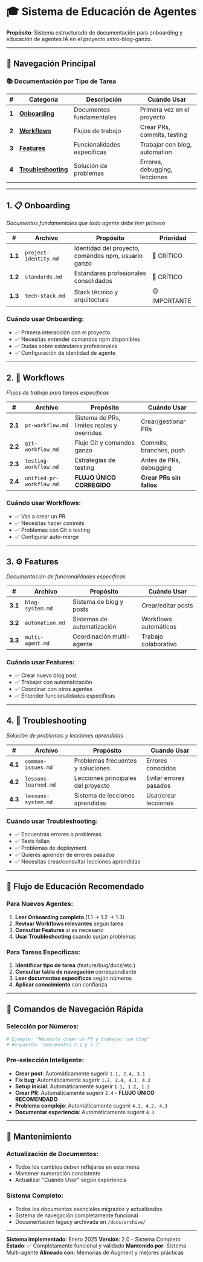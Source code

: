 # 🎓 Sistema de Educación de Agentes

**Propósito**: Sistema estructurado de documentación para onboarding y educación de agentes IA en el proyecto astro-blog-ganzo.

---

## 🧭 **Navegación Principal**

### **📚 Documentación por Tipo de Tarea**

| # | Categoría | Descripción | Cuándo Usar |
|---|-----------|-------------|-------------|
| **1** | **[Onboarding](#1-onboarding)** | Documentos fundamentales | Primera vez en el proyecto |
| **2** | **[Workflows](#2-workflows)** | Flujos de trabajo | Crear PRs, commits, testing |
| **3** | **[Features](#3-features)** | Funcionalidades específicas | Trabajar con blog, automation |
| **4** | **[Troubleshooting](#4-troubleshooting)** | Solución de problemas | Errores, debugging, lecciones |

---

## **1. 📋 Onboarding**
*Documentos fundamentales que todo agente debe leer primero*

| # | Archivo | Propósito | Prioridad |
|---|---------|-----------|-----------|
| **1.1** | `project-identity.md` | Identidad del proyecto, comandos npm, usuario ganzo | 🔴 CRÍTICO |
| **1.2** | `standards.md` | Estándares profesionales consolidados | 🔴 CRÍTICO |
| **1.3** | `tech-stack.md` | Stack técnico y arquitectura | 🟡 IMPORTANTE |

### **Cuándo usar Onboarding:**
- ✅ Primera interacción con el proyecto
- ✅ Necesitas entender comandos npm disponibles
- ✅ Dudas sobre estándares profesionales
- ✅ Configuración de identidad de agente

---

## **2. 🔄 Workflows**
*Flujos de trabajo para tareas específicas*

| # | Archivo | Propósito | Cuándo Usar |
|---|---------|-----------|-------------|
| **2.1** | `pr-workflow.md` | Sistema de PRs, límites reales y overrides | Crear/gestionar PRs |
| **2.2** | `git-workflow.md` | Flujo Git y comandos ganzo | Commits, branches, push |
| **2.3** | `testing-workflow.md` | Estrategias de testing | Antes de PRs, debugging |
| **2.4** | `unified-pr-workflow.md` | **FLUJO ÚNICO CORREGIDO** | **Crear PRs sin fallos** |

### **Cuándo usar Workflows:**
- ✅ Vas a crear un PR
- ✅ Necesitas hacer commits
- ✅ Problemas con Git o testing
- ✅ Configurar auto-merge

---

## **3. ⚙️ Features**
*Documentación de funcionalidades específicas*

| # | Archivo | Propósito | Cuándo Usar |
|---|---------|-----------|-------------|
| **3.1** | `blog-system.md` | Sistema de blog y posts | Crear/editar posts |
| **3.2** | `automation.md` | Sistemas de automatización | Workflows automáticos |
| **3.3** | `multi-agent.md` | Coordinación multi-agente | Trabajo colaborativo |

### **Cuándo usar Features:**
- ✅ Crear nuevo blog post
- ✅ Trabajar con automatización
- ✅ Coordinar con otros agentes
- ✅ Entender funcionalidades específicas

---

## **4. 🔧 Troubleshooting**
*Solución de problemas y lecciones aprendidas*

| # | Archivo | Propósito | Cuándo Usar |
|---|---------|-----------|-------------|
| **4.1** | `common-issues.md` | Problemas frecuentes y soluciones | Errores conocidos |
| **4.2** | `lessons-learned.md` | Lecciones principales del proyecto | Evitar errores pasados |
| **4.3** | `lessons-system.md` | Sistema de lecciones aprendidas | Usar/crear lecciones |

### **Cuándo usar Troubleshooting:**
- ✅ Encuentras errores o problemas
- ✅ Tests fallan
- ✅ Problemas de deployment
- ✅ Quieres aprender de errores pasados
- ✅ Necesitas crear/consultar lecciones aprendidas

---

## **🎯 Flujo de Educación Recomendado**

### **Para Nuevos Agentes:**
1. **Leer Onboarding completo** (1.1 → 1.2 → 1.3)
2. **Revisar Workflows relevantes** según tarea
3. **Consultar Features** si es necesario
4. **Usar Troubleshooting** cuando surjan problemas

### **Para Tareas Específicas:**
1. **Identificar tipo de tarea** (feature/bug/docs/etc.)
2. **Consultar tabla de navegación** correspondiente
3. **Leer documentos específicos** según números
4. **Aplicar conocimiento** con confianza

---

## **📖 Comandos de Navegación Rápida**

### **Selección por Números:**
```bash
# Ejemplo: "Necesito crear un PR y trabajar con blog"
# Respuesta: "Documentos 2.1 y 3.1"
```

### **Pre-selección Inteligente:**
- **Crear post**: Automáticamente sugerir `1.1, 2.4, 3.1`
- **Fix bug**: Automáticamente sugerir `1.2, 2.4, 4.1, 4.3`
- **Setup inicial**: Automáticamente sugerir `1.1, 1.2, 1.3`
- **Crear PR**: Automáticamente sugerir `2.4` - **FLUJO ÚNICO RECOMENDADO**
- **Problema complejo**: Automáticamente sugerir `4.1, 4.2, 4.3`
- **Documentar experiencia**: Automáticamente sugerir `4.3`

---

## **🔄 Mantenimiento**

### **Actualización de Documentos:**
- Todos los cambios deben reflejarse en este menú
- Mantener numeración consistente
- Actualizar "Cuándo Usar" según experiencia

### **Sistema Completo:**
- Todos los documentos esenciales migrados y actualizados
- Sistema de navegación completamente funcional
- Documentación legacy archivada en `/docs/archive/`

---

**Sistema implementado**: Enero 2025
**Versión**: 2.0 - Sistema Completo
**Estado**: ✅ Completamente funcional y validado
**Mantenido por**: Sistema Multi-agente
**Alineado con**: Memorias de Augment y mejores prácticas

